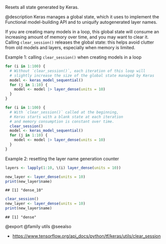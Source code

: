 Resets all state generated by Keras.

@description
Keras manages a global state, which it uses to implement the Functional
model-building API and to uniquify autogenerated layer names.

If you are creating many models in a loop, this global state will consume
an increasing amount of memory over time, and you may want to clear it.
Calling `clear_session()` releases the global state: this helps avoid
clutter from old models and layers, especially when memory is limited.

Example 1: calling `clear_session()` when creating models in a loop


```r
for (i in 1:100) {
  # Without `clear_session()`, each iteration of this loop will
  # slightly increase the size of the global state managed by Keras
  model <- keras_model_sequential()
  for (j in 1:10) {
    model <- model |> layer_dense(units = 10)
  }
}

for (i in 1:100) {
  # With `clear_session()` called at the beginning,
  # Keras starts with a blank state at each iteration
  # and memory consumption is constant over time.
  clear_session()
  model <- keras_model_sequential()
  for (j in 1:10) {
    model <- model |> layer_dense(units = 10)
  }
}
```

Example 2: resetting the layer name generation counter





```r
layers <- lapply(1:10, \(i) layer_dense(units = 10))

new_layer <- layer_dense(units = 10)
print(new_layer$name)
```

```
## [1] "dense_10"
```

```r
clear_session()
new_layer <- layer_dense(units = 10)
print(new_layer$name)
```

```
## [1] "dense"
```

@export
@family utils
@seealso
+ <https://www.tensorflow.org/api_docs/python/tf/keras/utils/clear_session>
